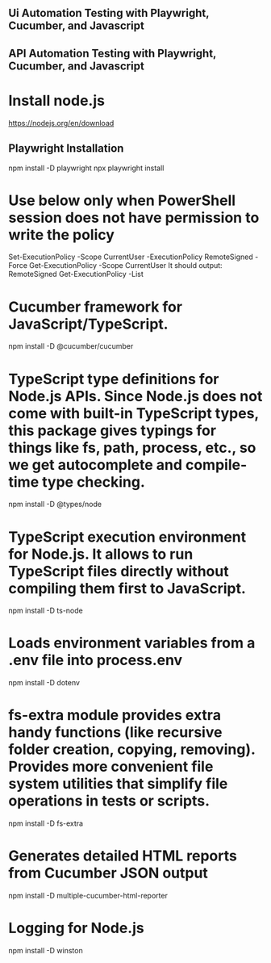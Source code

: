 ﻿## Ui Automation Testing with Playwright, Cucumber, and Javascript
## API Automation Testing with Playwright, Cucumber, and Javascript

# Install node.js
https://nodejs.org/en/download

## Playwright Installation
npm install -D playwright
npx playwright install

# Use below only when PowerShell session does not have permission to write the policy
Set-ExecutionPolicy -Scope CurrentUser -ExecutionPolicy RemoteSigned -Force
Get-ExecutionPolicy -Scope CurrentUser
It should output: RemoteSigned
Get-ExecutionPolicy -List

# Cucumber framework for JavaScript/TypeScript.
npm install -D @cucumber/cucumber

# TypeScript type definitions for Node.js APIs. Since Node.js does not come with built-in TypeScript types, this package gives typings for things like fs, path, process, etc., so we get autocomplete and compile-time type checking.
npm install -D @types/node

# TypeScript execution environment for Node.js. It allows to run TypeScript files directly without compiling them first to JavaScript.
npm install -D ts-node

# Loads environment variables from a .env file into process.env
npm install -D dotenv

# fs-extra module provides extra handy functions (like recursive folder creation, copying, removing). Provides more convenient file system utilities that simplify file operations in tests or scripts.
npm install -D fs-extra

# Generates detailed HTML reports from Cucumber JSON output
npm install -D multiple-cucumber-html-reporter

# Logging for Node.js
npm install -D winston